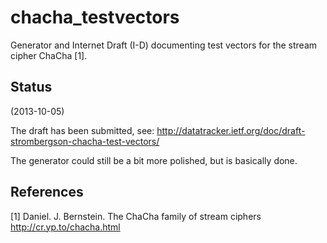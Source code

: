 chacha_testvectors
==================

Generator and Internet Draft (I-D) documenting test vectors for the
stream cipher ChaCha [1].

Status
------
(2013-10-05)

The draft has been submitted, see:
http://datatracker.ietf.org/doc/draft-strombergson-chacha-test-vectors/

The generator could still be a bit more polished, but is basically done.


References
----------
[1] Daniel. J. Bernstein. The ChaCha family of stream ciphers
http://cr.yp.to/chacha.html
